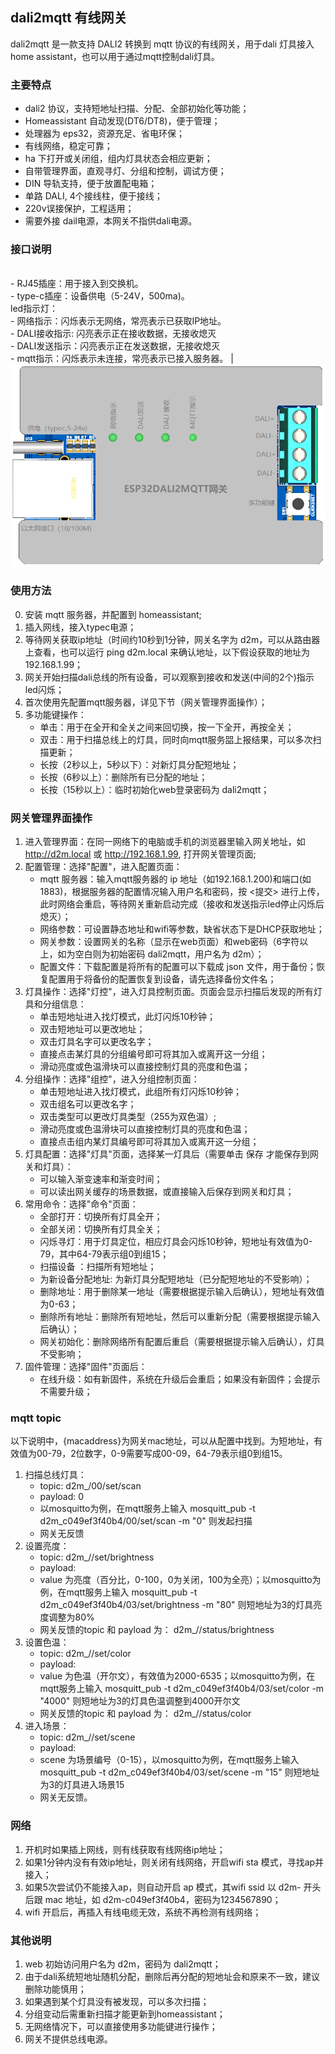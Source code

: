 ## dali2mqtt 有线网关

dali2mqtt 是一款支持 DALI2 转换到 mqtt 协议的有线网关，用于dali 灯具接入 home assistant，也可以用于通过mqtt控制dali灯具。

### 主要特点

- dali2 协议，支持短地址扫描、分配、全部初始化等功能；
- Homeassistant 自动发现(DT6/DT8)，便于管理；
- 处理器为 eps32，资源充足、省电环保；
- 有线网络，稳定可靠；
- ha 下打开或关闭组，组内灯具状态会相应更新；
- 自带管理界面，直观寻灯、分组和控制，调试方便；
- DIN 导轨支持，便于放置配电箱；
- 单路 DALI, 4个接线柱，便于接线；
- 220v误接保护，工程适用；
- 需要外接 dail电源，本网关不指供dali电源。

### 接口说明
<br> - RJ45插座：用于接入到交换机。<br> - type-c插座：设备供电（5-24V，500ma)。<br>led指示灯：<br>- 网络指示：闪烁表示无网络，常亮表示已获取IP地址。<br>- DALI接收指示: 闪亮表示正在接收数据，无接收熄灭<br> - DALI发送指示：闪亮表示正在发送数据，无接收熄灭 <br> - mqtt指示：闪烁表示未连接，常亮表示已接入服务器。 |  ![体积小巧](/res/esp32dali2mqtt.png )

### 使用方法
0. 安装 mqtt 服务器，并配置到 homeassistant;
1. 插入网线，接入typec电源；
2. 等待网关获取ip地址（时间约10秒到1分钟，网关名字为 d2m，可以从路由器上查看，也可以运行 ping d2m.local 来确认地址，以下假设获取的地址为 192.168.1.99；
3. 网关开始扫描dali总线的所有设备，可以观察到接收和发送(中间的2个)指示led闪烁；
4. 首次使用先配置mqtt服务器，详见下节（网关管理界面操作）；
5. 多功能键操作：
    - 单击：用于在全开和全关之间来回切换，按一下全开，再按全关；
    - 双击：用于扫描总线上的灯具，同时向mqtt服务㗊上报结果，可以多次扫描更新；
    - 长按（2秒以上，5秒以下）：对新灯具分配短地址；
    - 长按（6秒以上）：删除所有已分配的地址；
    - 长按（15秒以上）：临时初始化web登录密码为 dali2mqtt；

### 网关管理界面操作
1. 进入管理界面：在同一网络下的电脑或手机的浏览器里输入网关地址，如 http://d2m.local 或 http://192.168.1.99, 打开网关管理页面;
2. 配置管理：选择"配置"，进入配置页面：
    - mqtt 服务器：输入mqtt服务器的 ip 地址（如192.168.1.200)和端口(如1883)，根据服务器的配置情况输入用户名和密码，按 <提交> 进行上传，此时网络会重启，等待网关重新启动完成（接收和发送指示led停止闪烁后熄灭）；
    - 网络参数：可设置静态地址和wifi等参数，缺省状态下是DHCP获取地址；
    - 网关参数：设置网关的名称（显示在web页面）和web密码（6字符以上，如为空白则为初始密码 dali2mqtt，用户名为 d2m）；
    - 配置文件：下载配置是将所有的配置可以下载成 json 文件，用于备份；恢复配置用于将备份的配置恢复到设备，请先选择备份文件名；
3. 灯具操作：选择"灯控"，进入灯具控制页面。页面会显示扫描后发现的所有灯具和分组信息：
    - 单击短地址进入找灯模式，此灯闪烁10秒钟；
    - 双击短地址可以更改地址；
    - 双击灯具名字可以更改名字；
    - 直接点击某灯具的分组编号即可将其加入或离开这一分组；
    - 滑动亮度或色温滑块可以直接控制灯具的亮度和色温；
4. 分组操作：选择"组控"，进入分组控制页面：
    - 单击短地址进入找灯模式，此组所有灯闪烁10秒钟；
    - 双击组名可以更改名字；
    - 双击类型可以更改灯具类型（255为双色温）;
    - 滑动亮度或色温滑块可以直接控制灯具的亮度和色温；
    - 直接点击组内某灯具编号即可将其加入或离开这一分组；
5. 灯具配置：选择"灯具"页面，选择某一灯具后（需要单击 保存 才能保存到网关和灯具）：
    - 可以输入渐变速率和渐变时间；
    - 可以读出网关缓存的场景数据，或直接输入后保存到网关和灯具；
6. 常用命令：选择"命令"页面：
    - 全部打开：切换所有灯具全开；
    - 全部关闭：切换所有灯具全关；
    - 闪烁寻灯：用于灯具定位，相应灯具会闪烁10秒钟，短地址有效值为0-79，其中64-79表示组0到组15；
    - 扫描设备 ：扫描所有短地址；
    - 为新设备分配地址: 为新灯具分配短地址（已分配短地址的不受影响）；
    - 删除地址：用于删除某一地址（需要根据提示输入后确认），短地址有效值为0-63；
    - 删除所有地址：删除所有短地址，然后可以重新分配（需要根据提示输入后确认）；
    - 网关初始化：删除网络所有配置后重启（需要根据提示输入后确认），灯具不受影响；
6. 固件管理：选择"固件"页面后：
    - 在线升级：如有新固件，系统在升级后会重启；如果没有新固件；会提示不需要升级；

### mqtt topic
以下说明中，\{macaddress\}为网关mac地址，可以从配置中找到。<adr>为短地址，有效值为00-79，2位数字，0-9需要写成00-09，64-79表示组0到组15。
1. 扫描总线灯具：
    - topic: d2m_<macaddress>/00/set/scan
    - payload: 0
    - 以mosquitto为例，在mqtt服务上输入 mosquitt_pub -t d2m_c049ef3f40b4/00/set/scan -m "0" 则发起扫描
    - 网关无反馈
2. 设置亮度：
    - topic: d2m_<macaddress>/<adr>/set/brightness
    - payload: <value>
    - value 为亮度（百分比，0-100，0为关闭，100为全亮）；以mosquitto为例，在mqtt服务上输入 mosquitt_pub -t d2m_c049ef3f40b4/03/set/brightness -m "80" 则短地址为3的灯具亮度调整为80%
    - 网关反馈的topic 和 payload 为： d2m_<macaddress>/<adr>/status/brightness <value>
3. 设置色温：
    - topic: d2m_<macaddress>/<adr>/set/color
    - payload: <value>
    - value 为色温（开尔文），有效值为2000-6535；以mosquitto为例，在mqtt服务上输入 mosquitt_pub -t d2m_c049ef3f40b4/03/set/color -m "4000" 则短地址为3的灯具色温调整到4000开尔文
    - 网关反馈的topic 和 payload 为： d2m_<macaddress>/<adr>/status/color <value>
4. 进入场景：
    - topic: d2m_<macaddress>/<adr>/set/scene
    - payload: <scene>
    - scene 为场景编号（0-15），以mosquitto为例，在mqtt服务上输入 mosquitt_pub -t d2m_c049ef3f40b4/03/set/scene -m "15" 则短地址为3的灯具进入场景15
    - 网关无反馈。


### 网络
1. 开机时如果插上网线，则有线获取有线网络ip地址；
2. 如果1分钟内没有有效ip地址，则关闭有线网络，开启wifi sta 模式，寻找ap并接入；
3. 如果5次尝试仍不能接入ap，则自动开启 ap 模式，其wifi ssid 以 d2m- 开头后跟 mac 地址，如 d2m-c049ef3f40b4，密码为1234567890；
4. wifi 开启后，再插入有线电缆无效，系统不再检测有线网络；

### 其他说明
1. web 初始访问用户名为 d2m，密码为 dali2mqtt；
2. 由于dali系统短地址随机分配，删除后再分配的短地址会和原来不一致，建议删除功能慎用；
3. 如果遇到某个灯具没有被发现，可以多次扫描；
4. 分组变动后需重新扫描才能更新到homeassistant；
5. 无网络情况下，可以直接使用多功能键进行操作；
6. 网关不提供总线电源。